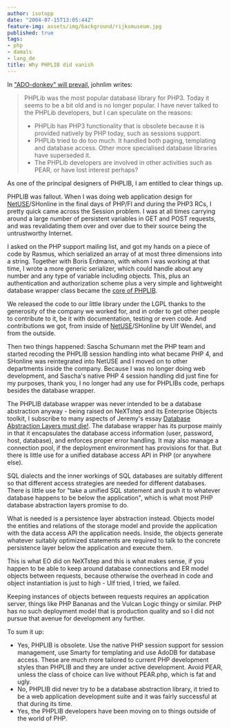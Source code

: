 ```yaml
---
author: isotopp
date: "2004-07-15T13:05:44Z"
feature-img: assets/img/background/rijksmuseum.jpg
published: true
tags:
- php
- damals
- lang_de
title: Why PHPLIB did vanish
---
```

In ["ADO-donkey" will prevail](http://phplens.com/phpeverywhere/?q=node/view/69), johnlim writes:

> PHPLib was the most popular database library for PHP3. Today it seems to be a bit old and is no longer popular. I have never talked to the PHPLib developers, but I can speculate on the reasons:
> - PHPLib has PHP3 functionality that is obsolete because it is provided natively by PHP today, such as sessions support.
> - PHPLib tried to do too much. It handled both paging, templating and database access. Other more specialised database libraries have superseded it.
> - The PHPLib developers are involved in other activities such as PEAR, or have lost interest perhaps?

As one of the principal designers of PHPLIB, I am entitled to clear things up.

PHPLIB was fallout. When I was doing web application design for 
[NetUSE](http://www.netuse.de)/SHonline in the final days of PHP/FI and during the PHP3 RCs, I pretty quick came across the Session problem. I was at all times carrying around a large number of persistent variables in GET and POST requests, and was revalidating them over and over due to their source being the untrustworthy Internet.

I asked on the PHP support mailing list, and got my hands on a piece of code by Rasmus, which serialized an array of at most three dimensions into a string. Together with Boris Erdmann, with whom I was working at that time, I wrote a more generic serializer, which could handle about any number and any type of variable including objects. This, plus an authentication and authorization scheme plus a very simple and lightweight database wrapper class became the 
[core of PHPLIB](https://marc.info/?l=php-general&amp;m=90222503034131&amp;w=2).

We released the code to our little library under the LGPL thanks to the generosity of the company we worked for, and in order to get other people to contribute to it, be it with documentation, testing or even code. And contributions we got, from inside of 
[NetUSE](http://www.netuse.de)/SHonline by Ulf Wendel, and from the outside.

Then two things happened: Sascha Schumann met the PHP team and started recoding the PHPLIB session handling into what became PHP 4, and SHonline was reintegrated into NetUSE and I moved on to other departments inside the company. Because I was no longer doing web development, and Sascha's native PHP 4 session handling did just fine for my purposes, thank you, I no longer had any use for PHPLIBs code, perhaps besides the database wrapper.

The PHPLIB database wrapper was never intended to be a database abstraction anyway - being raised on NeXTstep and its Enterprise Objects toolkit, I subscribe to many aspects of Jeremy's essay 
[Database Abstraction Layers must die!](http://jeremy.zawodny.com/blog/archives/002194.html). The database wrapper has its purpose mainly in that it encapsulates the database access information (user, password, host, database), and enforces proper error handling. It may also manage a connection pool, if the deployment environment has provisions for that. But there is little use for a unified database access API in PHP (or anywhere else).

SQL dialects and the inner workings of SQL databases are suitably different so that different access strategies are needed for different databases. There is little use for "take a unified SQL statement and push it to whatever database happens to be below the application", which is what most PHP database abstraction layers promise to do.

What is needed is a persistence layer abstraction instead. Objects model the entities and relations of the storage model and provide the application with the data access API the application needs. Inside, the objects generate whatever suitably optimized statements are required to talk to the concrete persistence layer below the application and execute them. 

This is what EO did on NeXTstep and this is what makes sense, if you happen to be able to keep around database connections and ER model objects between requests, because otherwise the overhead in code and object instantiation is just to high - Ulf tried, I tried, we failed. 

Keeping instances of objects between requests requires an application server, things like PHP Bananas and the Vulcan Logic thingy or similar. PHP has no such deployment model that is production quality and so I did not pursue that avenue for development any further.

To sum it up:

- Yes, PHPLIB is obsolete. Use the native PHP session support for session management, use Smarty for templating and use AdoDB for database access. These are much more tailored to current PHP development styles than PHPLIB and they are under active development. Avoid PEAR, unless the class of choice can live without PEAR.php, which is fat and ugly.
- No, PHPLIB did never try to be a database abstraction library, it tried to be a web application development suite and it was fairly successful at that during its time.
- Yes, the PHPLIB developers have been moving on to things outside of the world of PHP.